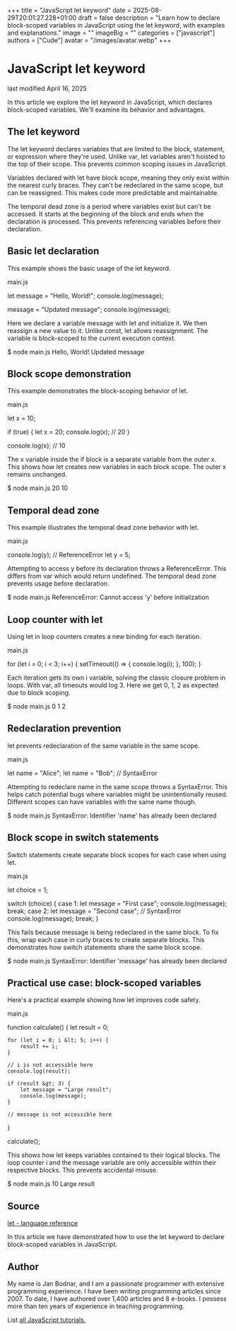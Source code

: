 +++
title = "JavaScript let keyword"
date = 2025-08-29T20:01:27.228+01:00
draft = false
description = "Learn how to declare block-scoped variables in JavaScript using the let keyword, with examples and explanations."
image = ""
imageBig = ""
categories = ["javascript"]
authors = ["Cude"]
avatar = "/images/avatar.webp"
+++

# JavaScript let keyword

last modified April 16, 2025

In this article we explore the let keyword in JavaScript, which
declares block-scoped variables. We'll examine its behavior and advantages.

## The let keyword

The let keyword declares variables that are limited to the block,
statement, or expression where they're used. Unlike var, let
variables aren't hoisted to the top of their scope. This prevents common
scoping issues in JavaScript.

Variables declared with let have block scope, meaning they only
exist within the nearest curly braces. They can't be redeclared in the same
scope, but can be reassigned. This makes code more predictable and maintainable.

The temporal dead zone is a period where variables exist but can't be accessed.
It starts at the beginning of the block and ends when the declaration is
processed. This prevents referencing variables before their declaration.

## Basic let declaration

This example shows the basic usage of the let keyword.

main.js
  

let message = "Hello, World!";
console.log(message);

message = "Updated message";
console.log(message);

Here we declare a variable message with let and
initialize it. We then reassign a new value to it. Unlike const,
let allows reassignment. The variable is block-scoped to the
current execution context.

$ node main.js
Hello, World!
Updated message

## Block scope demonstration

This example demonstrates the block-scoping behavior of let.

main.js
  

let x = 10;

if (true) {
    let x = 20;
    console.log(x); // 20
}

console.log(x); // 10

The x variable inside the if block is a separate variable from
the outer x. This shows how let creates new
variables in each block scope. The outer x remains unchanged.

$ node main.js
20
10

## Temporal dead zone

This example illustrates the temporal dead zone behavior with let.

main.js
  

console.log(y); // ReferenceError
let y = 5;

Attempting to access y before its declaration throws a
ReferenceError. This differs from var which would return
undefined. The temporal dead zone prevents usage before declaration.

$ node main.js
ReferenceError: Cannot access 'y' before initialization

## Loop counter with let

Using let in loop counters creates a new binding for each iteration.

main.js
  

for (let i = 0; i &lt; 3; i++) {
    setTimeout(() =&gt; {
        console.log(i);
    }, 100);
}

Each iteration gets its own i variable, solving the classic closure
problem in loops. With var, all timeouts would log 3. Here we get
0, 1, 2 as expected due to block scoping.

$ node main.js
0
1
2

## Redeclaration prevention

let prevents redeclaration of the same variable in the same scope.

main.js
  

let name = "Alice";
let name = "Bob"; // SyntaxError

Attempting to redeclare name in the same scope throws a SyntaxError.
This helps catch potential bugs where variables might be unintentionally reused.
Different scopes can have variables with the same name though.

$ node main.js
SyntaxError: Identifier 'name' has already been declared

## Block scope in switch statements

Switch statements create separate block scopes for each case when using let.

main.js
  

let choice = 1;

switch (choice) {
    case 1:
        let message = "First case";
        console.log(message);
        break;
    case 2:
        let message = "Second case"; // SyntaxError
        console.log(message);
        break;
}

This fails because message is being redeclared in the same block.
To fix this, wrap each case in curly braces to create separate blocks. This
demonstrates how switch statements share the same block scope.

$ node main.js
SyntaxError: Identifier 'message' has already been declared

## Practical use case: block-scoped variables

Here's a practical example showing how let improves code safety.

main.js
  

function calculate() {
    let result = 0;
    
    for (let i = 0; i &lt; 5; i++) {
        result += i;
    }
    
    // i is not accessible here
    console.log(result);
    
    if (result &gt; 3) {
        let message = "Large result";
        console.log(message);
    }
    
    // message is not accessible here
}

calculate();

This shows how let keeps variables contained to their logical blocks.
The loop counter i and the message variable are only
accessible within their respective blocks. This prevents accidental misuse.

$ node main.js
10
Large result

## Source

[let - language reference](https://developer.mozilla.org/en-US/docs/Web/JavaScript/Reference/Statements/let)

In this article we have demonstrated how to use the let keyword to declare
block-scoped variables in JavaScript.

## Author

My name is Jan Bodnar, and I am a passionate programmer with extensive
programming experience. I have been writing programming articles since 2007.
To date, I have authored over 1,400 articles and 8 e-books. I possess more
than ten years of experience in teaching programming.

List [all JavaScript tutorials.](/all/#js)
